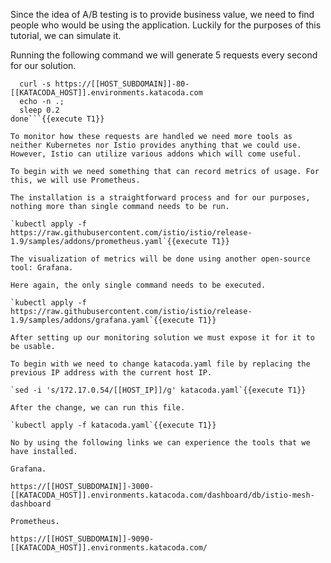 Since the idea of A/B testing is to provide business value, we need to find people who would be using the application. Luckily for the purposes of this tutorial, we can simulate it.

Running the following command we will generate 5 requests every second for our solution.

```while true; do
  curl -s https://[[HOST_SUBDOMAIN]]-80-[[KATACODA_HOST]].environments.katacoda.com
  echo -n .;
  sleep 0.2
done```{{execute T1}}

To monitor how these requests are handled we need more tools as neither Kubernetes nor Istio provides anything that we could use. However, Istio can utilize various addons which will come useful.

To begin with we need something that can record metrics of usage. For this, we will use Prometheus.

The installation is a straightforward process and for our purposes, nothing more than single command needs to be run.

`kubectl apply -f https://raw.githubusercontent.com/istio/istio/release-1.9/samples/addons/prometheus.yaml`{{execute T1}}

The visualization of metrics will be done using another open-source tool: Grafana. 

Here again, the only single command needs to be executed.

`kubectl apply -f https://raw.githubusercontent.com/istio/istio/release-1.9/samples/addons/grafana.yaml`{{execute T1}}

After setting up our monitoring solution we must expose it for it to be usable.

To begin with we need to change katacoda.yaml file by replacing the previous IP address with the current host IP.

`sed -i 's/172.17.0.54/[[HOST_IP]]/g' katacoda.yaml`{{execute T1}}

After the change, we can run this file.

`kubectl apply -f katacoda.yaml`{{execute T1}}

No by using the following links we can experience the tools that we have installed.

Grafana.

https://[[HOST_SUBDOMAIN]]-3000-[[KATACODA_HOST]].environments.katacoda.com/dashboard/db/istio-mesh-dashboard

Prometheus.

https://[[HOST_SUBDOMAIN]]-9090-[[KATACODA_HOST]].environments.katacoda.com/

